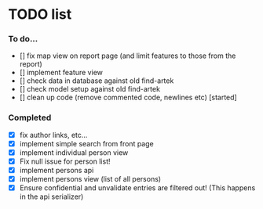 # TODO list

### To do...
- [] fix map view on report page (and limit features to those from the report)
- [] implement feature view
- [] check data in database against old find-artek
- [] check model setup against old find-artek
- [] clean up code (remove commented code, newlines etc) [started]


### Completed
- [x] fix author links, etc...
- [x] implement simple search from front page
- [x] implement individual person view
- [x] Fix null issue for person list!
- [x] implement persons api
- [x] implement persons view (list of all persons)
- [x] Ensure confidential and unvalidate entries are filtered out! (This happens in the api serializer)